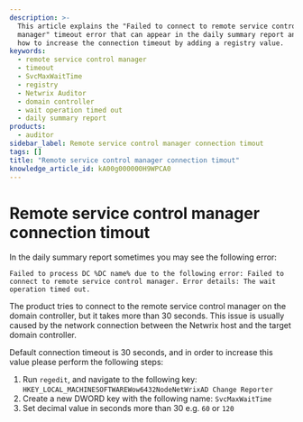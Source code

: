 ```yaml
---
description: >-
  This article explains the "Failed to connect to remote service control
  manager" timeout error that can appear in the daily summary report and shows
  how to increase the connection timeout by adding a registry value.
keywords:
  - remote service control manager
  - timeout
  - SvcMaxWaitTime
  - registry
  - Netwrix Auditor
  - domain controller
  - wait operation timed out
  - daily summary report
products:
  - auditor
sidebar_label: Remote service control manager connection timout
tags: []
title: "Remote service control manager connection timout"
knowledge_article_id: kA00g000000H9WPCA0
---
```


# Remote service control manager connection timout

In the daily summary report sometimes you may see the following error:

`Failed to process DC %DC name% due to the following error: Failed to connect to remote service control manager. Error details: The wait operation timed out.`

The product tries to connect to the remote service control manager on the domain controller, but it takes more than 30 seconds. This issue is usually caused by the network connection between the Netwrix host and the target domain controller.

Default connection timeout is 30 seconds, and in order to increase this value please perform the following steps:

1. Run `regedit`, and navigate to the following key: `HKEY_LOCAL_MACHINESOFTWAREWow6432NodeNetWrixAD Change Reporter`
2. Create a new DWORD key with the following name: `SvcMaxWaitTime`
3. Set decimal value in seconds more than 30 e.g. `60` or `120`
